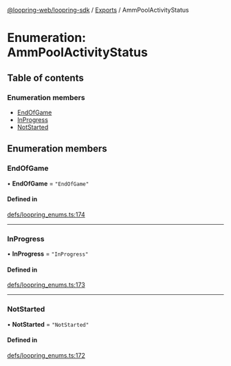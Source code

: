 [@loopring-web/loopring-sdk](../README.md) / [Exports](../modules.md) / AmmPoolActivityStatus

# Enumeration: AmmPoolActivityStatus

## Table of contents

### Enumeration members

- [EndOfGame](AmmPoolActivityStatus.md#endofgame)
- [InProgress](AmmPoolActivityStatus.md#inprogress)
- [NotStarted](AmmPoolActivityStatus.md#notstarted)

## Enumeration members

### EndOfGame

• **EndOfGame** = `"EndOfGame"`

#### Defined in

[defs/loopring_enums.ts:174](https://github.com/Loopring/loopring_sdk/blob/edf273a/src/defs/loopring_enums.ts#L174)

___

### InProgress

• **InProgress** = `"InProgress"`

#### Defined in

[defs/loopring_enums.ts:173](https://github.com/Loopring/loopring_sdk/blob/edf273a/src/defs/loopring_enums.ts#L173)

___

### NotStarted

• **NotStarted** = `"NotStarted"`

#### Defined in

[defs/loopring_enums.ts:172](https://github.com/Loopring/loopring_sdk/blob/edf273a/src/defs/loopring_enums.ts#L172)
